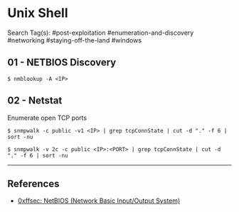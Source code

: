 # Unix Shell

Search Tag(s): #post-exploitation #enumeration-and-discovery #networking #staying-off-the-land #windows

## 01 - NETBIOS Discovery

```
$ nmblookup -A <IP>
```

## 02 - Netstat

Enumerate open TCP ports

```
$ snmpwalk -c public -v1 <IP> | grep tcpConnState | cut -d "." -f 6 | sort -nu

$ snmpwalk -v 2c -c public <IP>:<PORT> | grep tcpConnState | cut -d "." -f 6 | sort -nu
```

---
## References

- [0xffsec: NetBIOS (Network Basic Input/Output System)](https://0xffsec.com/handbook/services/netbios/)